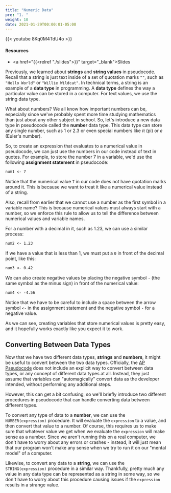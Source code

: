 ```yaml
---
title: "Numeric Data"
pre: "1. "
weight: 10
date: 2021-01-29T00:00:01-05:00
---
```


{{< youtube 8Kq0M4TdU4o >}}

#### Resources

* <a href="{{<relref "./slides">}}" target="_blank">Slides</a>

Previously, we learned about **strings** and **string values** in pseudocode. Recall that a string is just text inside of a set of quotation marks `""`, such as `"Hello World"` or `"Willie Wildcat"`. In technical terms, a string is an example of a **data type** in programming. A **data type** defines the way a particular value can be stored in a computer. For text values, we use the string data type.

What about numbers? We all know how important numbers can be, especially since we've probably spent more time studying mathematics than just about any other subject in school. So, let's introduce a new data type in pseudocode called the **number** data type. This data type can store any single number, such as $1$ or $2.3$ or even special numbers like $\pi$ (pi) or $e$ (Euler's number). 

So, to create an expression that evaluates to a numerical value in pseudocode, we can just use the numbers in our code instead of text in quotes. For example, to store the number $7$ in a variable, we'd use the following **assignment statement** in pseudocode:

```tex
num1 <- 7
```

Notice that the numerical value `7` in our code does not have quotation marks around it. This is because we want to treat it like a numerical value instead of a string.

Also, recall from earlier that we cannot use a number as the first symbol in a variable name? This is because numerical values must always start with a number, so we enforce this rule to allow us to tell the difference between numerical values and variable names.


For a number with a decimal in it, such as $1.23$, we can use a similar process:

```tex
num2 <- 1.23
```

If we have a value that is less than $1$, we must put a `0` in front of the decimal point, like this:

```tex
num3 <- 0.42
```

We can also create negative values by placing the negative symbol `-` (the same symbol as the minus sign) in front of the numerical value:

```tex
num4 <- -4.56
```

Notice that we have to be careful to include a space between the arrow symbol `<-` in the assignment statement and the negative symbol `-` for a negative value. 

As we can see, creating variables that store numerical values is pretty easy, and it hopefully works exactly like you expect it to work.

## Converting Between Data Types

Now that we have two different data types, **strings** and **numbers**, it might be useful to convert between the two data types. Officially, the [AP Pseudocode](https://apcentral.collegeboard.org/pdf/ap-computer-science-principles-exam-reference-sheet.pdf) does not include an explicit way to convert between data types, or any concept of different data types at all. Instead, they just assume that variables can "automagically" convert data as the developer intended, without performing any additional steps.

However, this can get a bit confusing, so we'll briefly introduce two different procedures in pseudocode that can handle converting data between different types.

To convert any type of data to a **number**, we can use the `NUMBER(expression)` procedure. It will evaluate the `expression` to a value, and then convert that value to a number. Of course, this requires us to make sure that whatever value we get when we evaluate the `expression` will make sense as a number. Since we aren't running this on a real computer, we don't have to worry about any errors or crashes - instead, it will just mean that our program won't make any sense when we try to run it on our "mental model" of a computer. 

Likewise, to convert any data to a **string**, we can use the `STRING(expression)` procedure in a similar way. Thankfully, pretty much any value in any data type can be represented as a string in some way, so we don't have to worry about this procedure causing issues if the `expression` results in a strange value. 